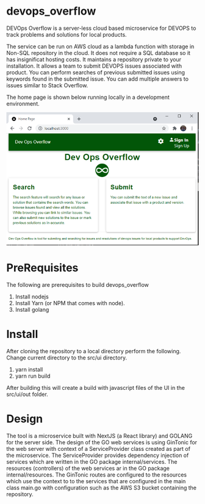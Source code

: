 # devops_overflow
DEVOps Overflow is a server-less cloud based microservice for DEVOPS to track problems and solutions for local products.

The service can be run on AWS cloud as a lambda function with storage in Non-SQL repository
in the cloud. It does not require a SQL database so it has insignificat hosting costs.
It maintains a repository private to your installation. It allows a team to submit DEVOPS
issues associated with product. You can perform searches of previous submitted issues using
keywords found in the submitted issue. You can add multiple answers to issues similar to
Stack Overflow.

The home page is shown below running locally in a development environment.

![alt text](home_page.png "Title")

# PreRequisites
The following are prerequisites to build devops_overflow
1. Install nodejs
2. Install Yarn (or NPM that comes with node).
3. Install golang

# Install
After cloning the repository to a local directory perform the following.
Change current directory to the src/ui directory.
1. yarn install
2. yarn run build

After building this will create a build with javascript files of the UI in the src/ui/out folder.

# Design
The tool is a microservice built with NextJS (a React library) and GOLANG for the server side. The design of the GO web services is using GinTonic for the web server with context
of a ServiceProvider class created as part of the microservice. The ServiceProvider provides
dependency injection of services which are written in the GO package internal/services.
The resources (controllers) of the web services ar in the GO package internal/resources.
The GinTonic routes are configured to the resources which use the context to to the services
that are configured in the main class main.go with configuration such as the AWS S3 bucket
containing the repository.
